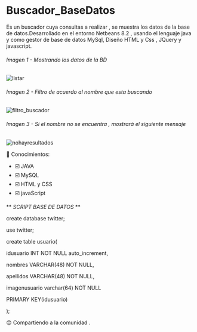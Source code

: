 # Buscador_BaseDatos
Es un buscador  cuya consultas a realizar , se muestra los datos de la base de datos.Desarrollado en el entorno Netbeans 8.2 , usando el lenguaje java y como gestor de base de datos MySql, Diseño HTML y Css , JQuery y javascript.

###### Imagen 1 - Mostrando los datos de la BD
![listar](https://user-images.githubusercontent.com/71619972/103425409-2135c080-4b80-11eb-80fd-4e1c1fa86b4f.PNG)

###### Imagen 2 - Filtro de acuerdo al nombre que esta buscando
![filtro_buscador](https://user-images.githubusercontent.com/71619972/103425415-2561de00-4b80-11eb-93a8-ece98d811de5.png)
###### Imagen 3 - Si el nombre no se encuentra , mostrará el siguiente mensaje
![nohayresultados](https://user-images.githubusercontent.com/71619972/103425421-28f56500-4b80-11eb-8410-88e37a43f8b6.png)

:pencil: Conocimientos:
- :ballot_box_with_check: JAVA
- :ballot_box_with_check: MySQL
- :ballot_box_with_check: HTML y CSS
- :ballot_box_with_check: javaScript

** _SCRIPT BASE DE DATOS_ **

create database twitter;

use twitter;

create table usuario(

idusuario INT NOT NULL auto_increment,

nombres VARCHAR(48) NOT NULL,

apellidos VARCHAR(48) NOT NULL,

imagenusuario varchar(64) NOT NULL

PRIMARY KEY(idusuario)

);

:blush: Compartiendo a la comunidad .
